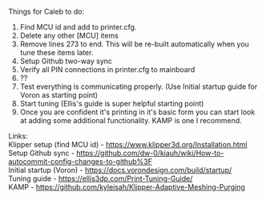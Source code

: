 Things for Caleb to do:
1. Find MCU id and add to printer.cfg.
2. Delete any other [MCU] items
3. Remove lines 273 to end. This will be re-built automatically when you tune these items later.
4. Setup Github two-way sync
5. Verify all PIN connections in printer.cfg to mainboard
6. ??
7. Test everything is communicating properly. (Use Initial startup guide for Voron as starting point)
8. Start tuning (Ellis's guide is super helpful starting point)
9. Once you are confident it's printing in it's basic form you can start look at adding some additional functionality. KAMP is one I recommend.

Links:  
Klipper setup (find MCU id) - https://www.klipper3d.org/Installation.html  
Setup Github sync - https://github.com/dw-0/kiauh/wiki/How-to-autocommit-config-changes-to-github%3F  
Initial startup (Voron) - https://docs.vorondesign.com/build/startup/  
Tuning guide - https://ellis3dp.com/Print-Tuning-Guide/  
KAMP - https://github.com/kyleisah/Klipper-Adaptive-Meshing-Purging  
